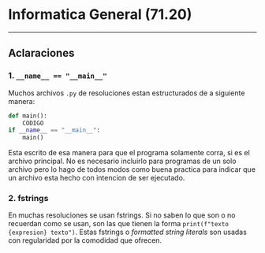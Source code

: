 # Informatica General (71.20)
---

## Aclaraciones
### 1. `__name__ == "__main__"`
Muchos archivos `.py` de resoluciones estan estructurados de a siguiente manera:
```Python
def main():
	CODIGO
if __name__ == "__main__":
	main()
```

Esta escrito de esa manera para que el programa solamente corra, si es el archivo principal. No es necesario incluirlo para programas de un solo archivo pero lo hago de todos modos como buena practica para indicar que un archivo esta hecho con intencion de ser ejecutado.

### 2. fstrings
En muchas resoluciones se usan fstrings. Si no saben lo que son o no recuerdan como se usan, son las que tienen la forma `print(f"texto {expresion} texto")`. Estas fstrings o _formatted string literals_ son usadas con regularidad por la comodidad que ofrecen.
